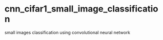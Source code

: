 # cnn_cifar1_small_image_classification
small images classification using convolutional neural network
